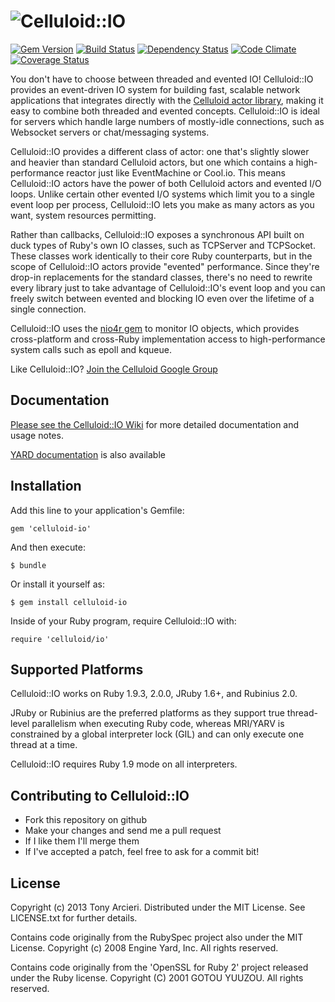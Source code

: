 ![Celluloid::IO](https://github.com/celluloid/celluloid-io/raw/master/logo.png)
================
[![Gem Version](https://badge.fury.io/rb/celluloid-io.png)](http://rubygems.org/gems/celluloid-io)
[![Build Status](https://secure.travis-ci.org/celluloid/celluloid-io.png?branch=master)](http://travis-ci.org/celluloid/celluloid-io)
[![Dependency Status](https://gemnasium.com/celluloid/celluloid-io.png)](https://gemnasium.com/celluloid/celluloid-io)
[![Code Climate](https://codeclimate.com/github/celluloid/celluloid-io.png)](https://codeclimate.com/github/celluloid/celluloid-io)
[![Coverage Status](https://coveralls.io/repos/celluloid/celluloid-io/badge.png?branch=master)](https://coveralls.io/r/celluloid/celluloid-io)

You don't have to choose between threaded and evented IO! Celluloid::IO
provides an event-driven IO system for building fast, scalable network
applications that integrates directly with the
[Celluloid actor library](https://github.com/celluloid/celluloid), making it
easy to combine both threaded and evented concepts. Celluloid::IO is ideal for
servers which handle large numbers of mostly-idle connections, such as Websocket
servers or chat/messaging systems.

Celluloid::IO provides a different class of actor: one that's slightly slower
and heavier than standard Celluloid actors, but one which contains a
high-performance reactor just like EventMachine or Cool.io. This means
Celluloid::IO actors have the power of both Celluloid actors and evented
I/O loops. Unlike certain other evented I/O systems which limit you to a
single event loop per process, Celluloid::IO lets you make as many actors as
you want, system resources permitting.

Rather than callbacks, Celluloid::IO exposes a synchronous API built on duck
types of Ruby's own IO classes, such as TCPServer and TCPSocket. These classes
work identically to their core Ruby counterparts, but in the scope of
Celluloid::IO actors provide "evented" performance. Since they're drop-in
replacements for the standard classes, there's no need to rewrite every
library just to take advantage of Celluloid::IO's event loop and you can
freely switch between evented and blocking IO even over the lifetime of a
single connection.

Celluloid::IO uses the [nio4r gem](https://github.com/tarcieri/nio4r)
to monitor IO objects, which provides cross-platform and cross-Ruby
implementation access to high-performance system calls such as epoll
and kqueue.

Like Celluloid::IO? [Join the Celluloid Google Group](http://groups.google.com/group/celluloid-ruby)

Documentation
-------------

[Please see the Celluloid::IO Wiki](https://github.com/celluloid/celluloid-io/wiki)
for more detailed documentation and usage notes.

[YARD documentation](http://rubydoc.info/github/celluloid/celluloid-io/frames)
is also available

Installation
------------

Add this line to your application's Gemfile:

    gem 'celluloid-io'

And then execute:

    $ bundle

Or install it yourself as:

    $ gem install celluloid-io

Inside of your Ruby program, require Celluloid::IO with:

    require 'celluloid/io'

Supported Platforms
-------------------

Celluloid::IO works on Ruby 1.9.3, 2.0.0, JRuby 1.6+, and Rubinius 2.0.

JRuby or Rubinius are the preferred platforms as they support true thread-level
parallelism when executing Ruby code, whereas MRI/YARV is constrained by a global
interpreter lock (GIL) and can only execute one thread at a time.

Celluloid::IO requires Ruby 1.9 mode on all interpreters.

Contributing to Celluloid::IO
-----------------------------

* Fork this repository on github
* Make your changes and send me a pull request
* If I like them I'll merge them
* If I've accepted a patch, feel free to ask for a commit bit!

License
-------

Copyright (c) 2013 Tony Arcieri. Distributed under the MIT License. See
LICENSE.txt for further details.

Contains code originally from the RubySpec project also under the MIT License.
Copyright (c) 2008 Engine Yard, Inc. All rights reserved.

Contains code originally from the 'OpenSSL for Ruby 2' project released under
the Ruby license. Copyright (C) 2001 GOTOU YUUZOU. All rights reserved.
